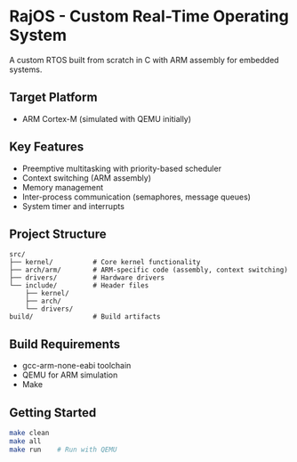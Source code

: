 # RajOS - Custom Real-Time Operating System

A custom RTOS built from scratch in C with ARM assembly for embedded systems.

## Target Platform
- ARM Cortex-M (simulated with QEMU initially)

## Key Features
- Preemptive multitasking with priority-based scheduler
- Context switching (ARM assembly)  
- Memory management
- Inter-process communication (semaphores, message queues)
- System timer and interrupts

## Project Structure
```
src/
├── kernel/          # Core kernel functionality
├── arch/arm/        # ARM-specific code (assembly, context switching)
├── drivers/         # Hardware drivers
└── include/         # Header files
    ├── kernel/
    ├── arch/
    └── drivers/
build/               # Build artifacts
```

## Build Requirements
- gcc-arm-none-eabi toolchain
- QEMU for ARM simulation
- Make

## Getting Started
```bash
make clean
make all
make run    # Run with QEMU
```